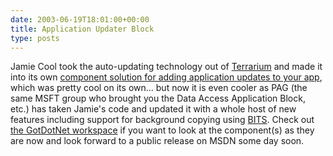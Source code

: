 ```yaml
---
date: 2003-06-19T18:01:00+00:00
title: Application Updater Block
type: posts
---
```

Jamie Cool took the auto-updating technology out of [Terrarium](https://windowsforms.net/Default.aspx?tabindex=6&tabid=42) and made it into its own [component solution for adding application updates to your app](https://windowsforms.net/articles/appupdater.aspx), which was pretty cool on its own... but now it is even cooler as PAG (the same MSFT group who brought you the Data Access Application Block, etc.) has taken Jamie's code and updated it with a whole host of new features including support for background copying using [BITS](https://msdn.microsoft.com/vbasic/using/columns/code4fun/default.aspx?pull=/library/en-us/dncodefun/html/code4fun02282003.asp). Check out [the GotDotNet workspace](https://www.gotdotnet.com/Community/Workspaces/workspace.aspx?id=83c68646-befb-4586-ba9f-fdf1301902f5) if you want to look at the component(s) as they are now and look forward to a public release on MSDN some day soon.
